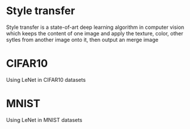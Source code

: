 # Style transfer
Style transfer is a state-of-art deep learning algorithm in computer vision which keeps the content of one image and apply the texture, color, other sytles from another image onto it, then output an merge image 

# CIFAR10
Using LeNet in CIFAR10 datasets

# MNIST
Using LeNet in MNIST datasets
